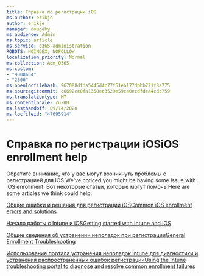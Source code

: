 ```yaml
---
title: Справка по регистрации iOS
ms.author: erikje
author: erikje
manager: dougeby
ms.audience: Admin
ms.topic: article
ms.service: o365-administration
ROBOTS: NOINDEX, NOFOLLOW
localization_priority: Normal
ms.collection: Adm_O365
ms.custom:
- "9000654"
- "2506"
ms.openlocfilehash: 967088dfda5445d4c77f51eb177dbbb721f8a775
ms.sourcegitcommit: c6692ce0fa1358ec3529e59ca0ecdfdea4cdc759
ms.translationtype: MT
ms.contentlocale: ru-RU
ms.lasthandoff: 09/14/2020
ms.locfileid: "47695914"
---
```

# <a name="ios-enrollment-help"></a><span data-ttu-id="c151c-102">Справка по регистрации iOS</span><span class="sxs-lookup"><span data-stu-id="c151c-102">iOS enrollment help</span></span>

<span data-ttu-id="c151c-103">Обратите внимание, что у вас могут возникнуть проблемы с регистрацией для iOS.</span><span class="sxs-lookup"><span data-stu-id="c151c-103">We've noticed you might be having some issue with iOS enrollment.</span></span> <span data-ttu-id="c151c-104">Вот некоторые статьи, которые могут помочь:</span><span class="sxs-lookup"><span data-stu-id="c151c-104">Here are some articles we think could help:</span></span> 

[<span data-ttu-id="c151c-105">Общие ошибки и решения для регистрации iOS</span><span class="sxs-lookup"><span data-stu-id="c151c-105">Common iOS enrollment errors and solutions</span></span>](https://support.microsoft.com/help/4039809/troubleshooting-ios-device-enrollment-in-intune)

[<span data-ttu-id="c151c-106">Начало работы с Intune и iOS</span><span class="sxs-lookup"><span data-stu-id="c151c-106">Getting started with Intune and iOS</span></span>](https://docs.microsoft.com/intune/enrollment/ios-enroll)

[<span data-ttu-id="c151c-107">Общие сведения об устранении неполадок при регистрации</span><span class="sxs-lookup"><span data-stu-id="c151c-107">General Enrollment Troubleshooting</span></span>](https://docs.microsoft.com/intune/enrollment/troubleshoot-device-enrollment-in-intune)

[<span data-ttu-id="c151c-108">Использование портала устранения неполадок Intune для диагностики и устранения распространенных ошибок регистрации</span><span class="sxs-lookup"><span data-stu-id="c151c-108">Using the Intune troubleshooting portal to diagnose and resolve common enrollment failures</span></span>](https://docs.microsoft.com/intune/help-desk-operators)